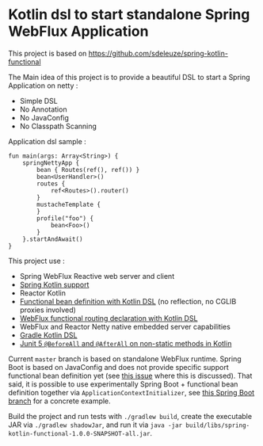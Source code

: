 
# Kotlin dsl to start standalone Spring WebFlux Application

This project is based on https://github.com/sdeleuze/spring-kotlin-functional

The Main idea of this project is to provide a beautiful DSL to start a Spring Application on netty :
 - Simple DSL
 - No Annotation
 - No JavaConfig
 - No Classpath Scanning
 
Application dsl sample : 

````
fun main(args: Array<String>) {
    springNettyApp {
        bean { Routes(ref(), ref()) }
        bean<UserHandler>()
        routes {
            ref<Routes>().router()
        }
        mustacheTemplate {
        }
        profile("foo") {
            bean<Foo>()
        }
    }.startAndAwait()
}
````
 
This project use : 
 - Spring WebFlux Reactive web server and client
 - [Spring Kotlin support](https://spring.io/blog/2017/01/04/introducing-kotlin-support-in-spring-framework-5-0)
 - Reactor Kotlin
 - [Functional bean definition with Kotlin DSL](https://github.com/sdeleuze/spring-kotlin-functional/blob/master/src/main/kotlin/functional/Beans.kt) (no reflection, no CGLIB proxies involved)
 - [WebFlux functional routing declaration with Kotlin DSL](https://github.com/sdeleuze/spring-kotlin-functional/blob/master/src/main/kotlin/functional/web/Routes.kt)
 - WebFlux and Reactor Netty native embedded server capabilities
 - [Gradle Kotlin DSL](https://github.com/gradle/kotlin-dsl)
 - [Junit 5 `@BeforeAll` and `@AfterAll` on non-static methods in Kotlin](https://github.com/sdeleuze/spring-kotlin-functional/blob/master/src/test/kotlin/functional/IntegrationTests.kt)
 
 
Current `master` branch is based on standalone WebFlux runtime. Spring Boot is based
on JavaConfig and does not provide specific support functional bean definition yet (see
[this issue](https://github.com/spring-projects/spring-boot/issues/8115) where this is discussed).
That said, it is possible to use experimentally Spring Boot + functional bean definition together
via `ApplicationContextInitializer`, see
[this Spring Boot branch](https://github.com/sdeleuze/spring-kotlin-functional/tree/boot)
for a concrete example.
 
Build the project and run tests with `./gradlew build`, create the executable JAR via `./gradlew shadowJar`, and run it via `java -jar build/libs/spring-kotlin-functional-1.0.0-SNAPSHOT-all.jar`.